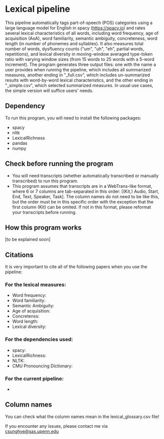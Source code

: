 # Lexical pipeline

This pipeline automatically tags part-of-speech (POS) categories using a large language model for English in spacy (https://spacy.io) and rates several lexical characteristics of all words, including word frequency, age of acquisition (AoA), word familiarity, semantic ambiguity, concreteness, word length (in number of phonemes and syllables). It also measures total number of words, dysfluency counts ("um", "uh", "eh", partial words, repetitions), and lexical diversity in moving-window averaged type-token ratio with varying window sizes (from 15 words to 25 words with a 5-word increment). The program generates three output files: one with the name a user provides when running the pipeline, which includes all summarized measures, another ending in "_full.csv", which includes un-summarized results with word-by-word lexical characteristics, and the other ending in "_simple.csv", which selected summarized measures. In usual use cases, the simple version will suffice users' needs. 

## Dependency
To run this program, you will need to install the following packages:
- spacy
- nltk
- LexicalRichness
- pandas
- numpy

## Check before running the program
- You will need transcripts (whether automatically transcribed or manually transcribed) to run this program. 
- This program assumes that transcripts are in a WebTrans-like format, where 6 or 7 columns are tab-separated in this order: [(Kit,) Audio, Start, End, Text, Speaker, Task]. The column names do not need to be like this, but the order must be in this specific order with the exception that the first column (Kit) can be omited. If not in this format, please reformat your transcripts before running. 

## How this program works
[to be explained soon]

## Citations
It is very important to cite all of the following papers when you use the pipeline:
### For the lexical measures:
- Word frequency:
- Word familiarity:
- Semantic Ambiguity:
- Age of acquisition:
- Concretenss:
- Word length:
- Lexical diversity: 

### For the dependencies used:
- spacy:
- LexicalRichness:
- NLTK:
- CMU Pronouncing Dictionary:

### For the current pipeline:
- 

## Column names
You can check what the column names mean in the lexical_glossary.csv file!

If you encounter any issues, please contact me via csunghye@sas.upenn.edu
